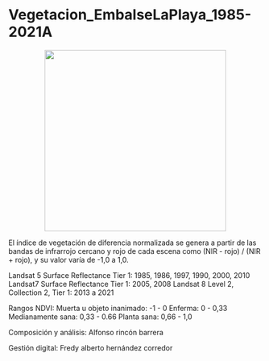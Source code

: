 # Vegetacion_EmbalseLaPlaya_1985-2021A

<p align="center">
  <img width="360" src="/Vegetacion_EmbalseLaPlaya_1985-2021A/NDVI_1985-2021PrimerSemestre/Gif_Animacion/Vegetacion_EmbalseLaPlaya_1985-2021A.gif">
</p>

El índice de vegetación de diferencia normalizada se genera a partir de las bandas de infrarrojo cercano y rojo de cada escena como (NIR - rojo) / (NIR + rojo), y su valor varía de -1,0 a 1,0.

Landsat 5 Surface Reflectance Tier 1: 1985, 1986, 1997, 1990, 2000, 2010
Landsat7 Surface Reflectance Tier 1: 2005, 2008
Landsat 8 Level 2, Collection 2, Tier 1: 2013 a 2021

Rangos NDVI:
Muerta u objeto inanimado:    -1 - 0
Enferma:			0 - 0,33
Medianamente sana:		0,33 - 0.66
Planta sana:			0,66 - 1,0

Composición y análisis:
Alfonso rincón barrera

Gestión digital:
Fredy alberto hernández corredor 
